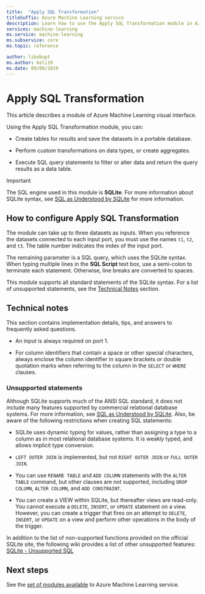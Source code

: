 ```yaml
---
title:  "Apply SQL Transformation"
titleSuffix: Azure Machine Learning service
description: Learn how to use the Apply SQL Transformation module in Azure Machine Learning service to run a SQLite query on input datasets to transform the data.
services: machine-learning
ms.service: machine-learning
ms.subservice: core
ms.topic: reference

author: likebupt
ms.author: keli19
ms.date: 09/09/2019
---
```


# Apply SQL Transformation

This article describes a module of Azure Machine Learning visual interface.

Using the Apply SQL Transformation module, you can:
  
-   Create tables for results and save the datasets in a portable database.  
  
-   Perform custom transformations on data types, or create aggregates.  
  
-   Execute SQL query statements to filter or alter data and return the query results as a data table.  

> [!IMPORTANT]
> The SQL engine used in this module is **SQLite**. For more information about SQLite syntax, see [SQL as Understood by SQLite](https://www.sqlite.org/index.html) for more information.  

## How to configure Apply SQL Transformation  

The module can take up to three datasets as inputs. When you reference the datasets connected to each input port, you must use the names `t1`, `t2`, and `t3`. The table number indicates the index of the input port.  
  
The remaining parameter is a SQL query, which uses the SQLite syntax. When typing multiple lines in the **SQL Script** text box, use a semi-colon to terminate each statement. Otherwise, line breaks are converted to spaces.  

This module supports all standard statements of the SQLite syntax. For a list of unsupported statements, see the [Technical Notes](#technical-notes) section.

##  Technical notes  

This section contains implementation details, tips, and answers to frequently asked questions.

-   An input is always required on port 1.  
  
-   For column identifiers that contain a space or other special characters, always enclose the column identifier in square brackets or double quotation marks when referring to the column in the `SELECT` or `WHERE` clauses.  
  
### Unsupported statements  

Although SQLite supports much of the ANSI SQL standard, it does not include many features supported by commercial relational database systems. For more information, see [SQL as Understood by SQLite](http://www.sqlite.org/lang.html). Also, be aware of the following restrictions when creating SQL statements:  
  
- SQLite uses dynamic typing for values, rather than assigning a type to a column as in most relational database systems. It is weakly typed, and allows implicit type conversion.  
  
- `LEFT OUTER JOIN` is implemented, but not `RIGHT OUTER JOIN` or `FULL OUTER JOIN`.  

- You can use `RENAME TABLE` and `ADD COLUMN` statements with the `ALTER TABLE` command, but other clauses are not supported, including `DROP COLUMN`, `ALTER COLUMN`, and `ADD CONSTRAINT`.  
  
- You can create a VIEW within SQLite, but thereafter views are read-only. You cannot execute a `DELETE`, `INSERT`, or `UPDATE` statement on a view. However, you can create a trigger that fires on an attempt to `DELETE`, `INSERT`, or `UPDATE` on a view and perform other operations in the body of the trigger.  
  

In addition to the list of non-supported functions provided on the official SQLite site, the following wiki provides a list of other unsupported features: [SQLite - Unsupported SQL](http://www2.sqlite.org/cvstrac/wiki?p=UnsupportedSql)  
    
## Next steps

See the [set of modules available](module-reference.md) to Azure Machine Learning service. 
